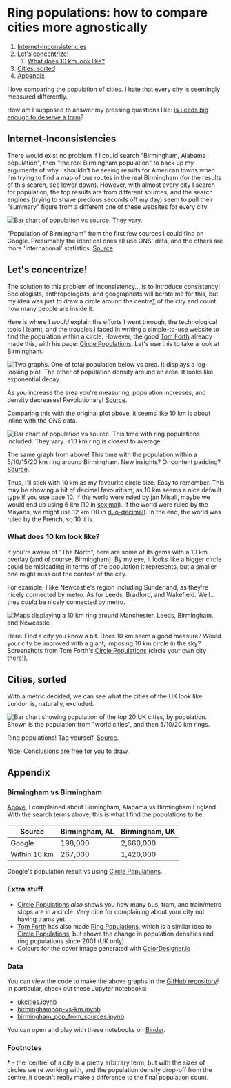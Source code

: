 # Ring populations: how to compare cities more agnostically

1. [Internet-Inconsistencies](#internet-inconsistencies)
2. [Let's concentrize!](#lets-concentrize)
   1. [What does 10 km look like?](#what-does-10-km-look-like)
3. [Cities, sorted](#cities-sorted)
4. [Appendix](#appendix)

I love comparing the population of cities. I hate that every city is seemingly measured differently.

How am I supposed to answer my pressing questions like: [is Leeds big enough to deserve a tram][Leeds Supertram]?

[Leeds Supertram]: https://en.wikipedia.org/wiki/Leeds_Supertram

## Internet-Inconsistencies

There would exist no problem if I could search "Birmingham, Alabama population", then "the real Birmingham population" to back up my arguments of why I shouldn't be seeing results for American towns when I'm trying to find a map of bus routes in the real Birmingham (for the results of this search, see lower down).
However, with almost every city I search for population, the top results are from different sources, and the search engines (trying to shave precious seconds off my day) seem to pull their "summary" figure from a different one of these websites for every city.

![Bar chart of population vs source. They vary.](images/bham_pop_comparison_websites.svg)

<figcaption>

"Population of Birmingham" from the first few sources I could find on Google. Presumably the identical ones all use ONS' data, and the others are more 'international' statistics.
[Source](https://github.com/alifeee/blog/blob/main/ring-populations/data/birmingham_pop_from_sources.ipynb).

</figcaption>

## Let's concentrize!

The solution to this problem of inconsistency... is to introduce consistency! Sociologists, anthropologists, and geographists will berate me for this, but my idea was just to draw a circle around the centre[†] of the city and count how many people are inside it.

Here is where I *would* explain the efforts I went through, the technological tools I learnt, and the troubles I faced in writing a simple-to-use website to find the population within a circle. However, the good [Tom Forth] already made this, with his page: [Circle Populations]. Let's use this to take a look at Birmingham.

![Two graphs. One of total population below vs area. It displays a log-looking plot. The other of population density around an area. It looks like exponential decay.](images/bham-pop-vs-area.svg)

<figcaption>

As you increase the area you're measuring, population increases, and density decreases! Revolutionary!
[Source](https://github.com/alifeee/blog/blob/main/ring-populations/data/birminghampop-vs-km.ipynb).

</figcaption>

Comparing this with the original plot above, it seems like 10 km is about inline with the ONS data.

![Bar chart of population vs source. This time with ring populations included. They vary. <10 km ring is closest to average.](images/bham_pop_comparison_websites_and_rings.svg)

<figcaption>

The same graph from above!
This time with the population within a 5/10/15/20 km ring around Birmingham.
New insights? Or content padding?
[Source](https://github.com/alifeee/blog/blob/main/ring-populations/data/birmingham_pop_from_sources.ipynb).

</figcaption>

Thus, I'll stick with 10 km as my favourite circle size. Easy to remember. This may be showing a bit of decimal favouritism, as 10 km seems a nice default type if you use base 10. If the world were ruled by jan Misali, maybe we would end up using 6 km (10 in [seximal]). If the world were ruled by the Mayans, we might use 12 km (10 in [duo-decimal]). In the end, the world was ruled by the French, so 10 it is.

### What does 10 km look like?

If you're aware of "The North", here are some of its gems with a 10 km overlay (and of course, Birmingham). By my eye, it looks like a bigger circle could be misleading in terms of the population it represents, but a smaller one might miss out the context of the city.

For example, I like Newcastle's region including Sunderland, as they're nicely connected by metro. As for Leeds, Bradford, and Wakefield. Well... they *could* be nicely connected by metro.

![Maps displaying a 10 km ring around Manchester, Leeds, Birmingham, and Newcastle.](images/ring_comparison.png)

<figcaption>

Here. Find a city you know a bit. Does 10 km seem a good measure? Would your city be improved with a giant, imposing 10 km circle in the sky?
Screenshots from Tom Forth's [Circle Populations] (circle your own city [there!][Circle Populations]).

</figcaption>

## Cities, sorted

With a metric decided, we can see what the cities of the UK look like! London is, naturally, excluded.

![Bar chart showing population of the top 20 UK cities, by population. Shown is the population from "world cities", and then 5/10/20 km rings.](images/ukcities.svg)

<figcaption>

Ring populations! Tag yourself.
[Source](https://github.com/alifeee/blog/blob/main/ring-populations/data/ukcities.ipynb).

</figcaption>

Nice! Conclusions are free for you to draw.

## Appendix

### Birmingham vs Birmingham

[Above](#internet-inconsistencies), I complained about Birmingham, Alabama vs Birmingham England. With the search terms above, this is what I find the populations to be:

| Source | Birmingham, AL | Birmingham, UK |
| --- | --- | --- |
| Google | 198,000 | 2,660,000 |
| Within 10 km | 267,000 | 1,420,000 |

<figcaption>

Google's population result vs using [Circle Populations].

</figcaption>

### Extra stuff

- [Circle Populations] *also* shows you how many bus, tram, and train/metro stops are in a circle. Very nice for complaining about your city not having trams yet.
- [Tom Forth] has also made [Ring Populations], which is a similar idea to [Circle Populations], but shows the change in population densities and ring populations since 2001 (UK only).
- Colours for the cover image generated with [ColorDesigner.io](https://colordesigner.io/gradient-generator/)

### Data

You can view the code to make the above graphs in the [GitHub repository](https://github.com/alifeee/blog/tree/main/ring_populations)! In particular, check out these Jupyter notebooks:

- [ukcities.ipynb]
- [birminghampop-vs-km.ipynb]
- [birmingham_pop_from_sources.ipynb]

You can open and play with these notebooks on [Binder].

[ukcities.ipynb]: https://github.com/alifeee/blog/blob/main/ring_populations/data/ukcities.ipynb
[birminghampop-vs-km.ipynb]: https://github.com/alifeee/blog/blob/main/ring_populations/data/birminghampop-vs-km.ipynb
[birmingham_pop_from_sources.ipynb]: https://github.com/alifeee/blog/blob/main/ring_populations/data/birmingham_pop_from_sources.ipynb

[Binder]: https://mybinder.org/v2/gh/alifeee/blog/HEAD

### Footnotes

[†]: #footnotes

† - the 'centre' of a city is a pretty arbitrary term, but with the sizes of circles we're working with, and the population density drop-off from the centre, it doesn't really make a difference to the final population count.

[Tom Forth]: https://www.tomforth.co.uk/
[Circle Populations]: https://www.tomforth.co.uk/circlepopulations/
[Ring Populations]: https://www.tomforth.co.uk/ringpopulations/
[seximal]: https://www.seximal.net/
[duo-decimal]: https://en.wikipedia.org/wiki/Duodecimal
